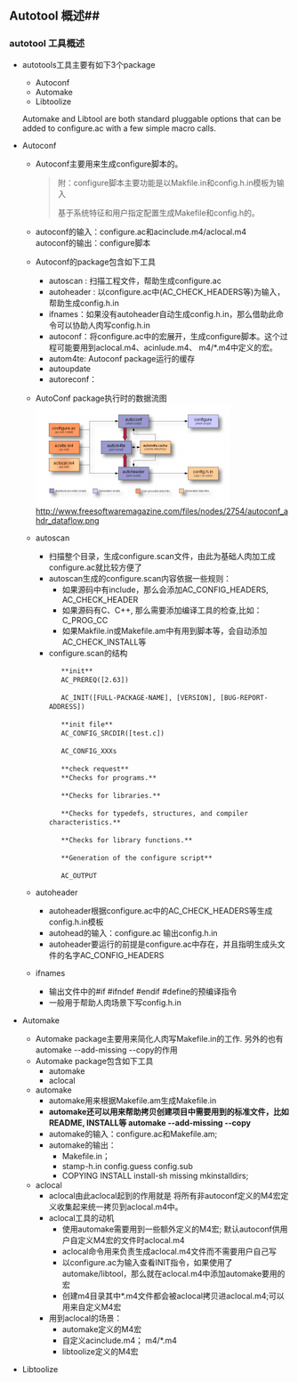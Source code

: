 ## Autotool 概述##

### autotool 工具概述 ###
    
- autotools工具主要有如下3个package
    - Autoconf
    - Automake
    - Libtoolize
    
  Automake and Libtool are both standard pluggable options that can be added to configure.ac with a few simple macro calls.


- Autoconf
    - Autoconf主要用来生成configure脚本的。

        > 附：configure脚本主要功能是以Makfile.in和config.h.in模板为输入
        > 
        >    基于系统特征和用户指定配置生成Makefile和config.h的。

    - autoconf的输入：configure.ac和acinclude.m4/aclocal.m4    
      autoconf的输出：configure脚本

    - Autoconf的package包含如下工具
        - autoscan : 扫描工程文件，帮助生成configure.ac
        - autoheader : 以configure.ac中(AC_CHECK_HEADERS等)为输入，帮助生成config.h.in
        - ifnames：如果没有autoheader自动生成config.h.in，那么借助此命令可以协助人肉写config.h.in
        - autoconf：将configure.ac中的宏展开，生成configure脚本。这个过程可能要用到aclocal.m4、acinlude.m4、 m4/*.m4中定义的宏。
        - autom4te: Autoconf package运行的缓存
        - autoupdate
        - autoreconf：
    
    - AutoConf package执行时的数据流图     
     ![image](./assets/autoconf_ahdr_dataflow.png)
     http://www.freesoftwaremagazine.com/files/nodes/2754/autoconf_ahdr_dataflow.png
     
    - autoscan
        - 扫描整个目录，生成configure.scan文件，由此为基础人肉加工成configure.ac就比较方便了
        - autoscan生成的configure.scan内容依据一些规则：
            - 如果源码中有include，那么会添加AC_CONFIG_HEADERS, AC_CHECK_HEADER
            - 如果源码有C、C++, 那么需要添加编译工具的检查,比如：C_PROG_CC
            - 如果Makfile.in或Makefile.am中有用到脚本等，会自动添加AC_CHECK_INSTALL等
        - configure.scan的结构
            ```   
               **init**   
               AC_PREREQ([2.63])
               
               AC_INIT([FULL-PACKAGE-NAME], [VERSION], [BUG-REPORT-ADDRESS])
               
               **init file**  
               AC_CONFIG_SRCDIR([test.c])
               
               AC_CONFIG_XXXs
             
               **check request**
               **Checks for programs.**
               
               **Checks for libraries.**
               
               **Checks for typedefs, structures, and compiler characteristics.**
               
               **Checks for library functions.**
               
               **Generation of the configure script**
               
               AC_OUTPUT
            ```

    - autoheader
        - autoheader根据configure.ac中的AC_CHECK_HEADERS等生成config.h.in模板
        - autohead的输入：configure.ac 输出config.h.in
        - autoheader要运行的前提是configure.ac中存在，并且指明生成头文件的名字AC_CONFIG_HEADERS
  
    - ifnames
        - 输出文件中的#if #ifndef #endif #define的预编译指令
        - 一般用于帮助人肉场景下写config.h.in
    

- Automake
    - Automake package主要用来简化人肉写Makefile.in的工作. 另外的也有automake --add-missing --copy的作用
    - Automake package包含如下工具
        - automake
        - aclocal
    - automake
        - automake用来根据Makefile.am生成Makefile.in
        - **automake还可以用来帮助拷贝创建项目中需要用到的标准文件，比如README, INSTALL等 automake --add-missing --copy**
        - automake的输入：configure.ac和Makefile.am; 
        - automake的输出：
            - Makefile.in；
            - stamp-h.in config.guess config.sub
            - COPYING INSTALL install-sh missing mkinstalldirs; 
    - aclocal
        - aclocal由此aclocal起到的作用就是 将所有非autoconf定义的M4宏定义收集起来统一拷贝到aclocal.m4中。
        - aclocal工具的动机
            - 使用automake需要用到一些额外定义的M4宏; 默认autoconf供用户自定义M4宏的文件时aclocal.m4
            - aclocal命令用来负责生成aclocal.m4文件而不需要用户自己写
            - 以configure.ac为输入查看INIT指令，如果使用了automake/libtool，那么就在aclocal.m4中添加automake要用的宏
            - 创建m4目录其中*.m4文件都会被aclocal拷贝进aclocal.m4;可以用来自定义M4宏
        - 用到aclocal的场景：
            - automake定义的M4宏
            - 自定义acinclude.m4； m4/*.m4
            - libtoolize定义的M4宏
        

- Libtoolize


